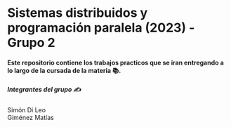# Sistemas distribuidos y programación paralela (2023) - Grupo 2 

#### Este repositorio contiene los trabajos practicos que se iran entregando a lo largo de la cursada de la materia 📚.


##### Integrantes del grupo ✍️
Simón Di Leo <br>
Giménez Matías
